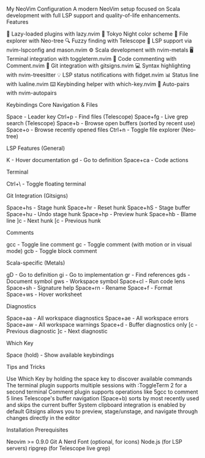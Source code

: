 My NeoVim Configuration
A modern NeoVim setup focused on Scala development with full LSP support and quality-of-life enhancements.
Features

🚀 Lazy-loaded plugins with lazy.nvim
🎨 Tokyo Night color scheme
🌳 File explorer with Neo-tree
🔍 Fuzzy finding with Telescope
📝 LSP support via nvim-lspconfig and mason.nvim
⚙️ Scala development with nvim-metals
🖥️ Terminal integration with toggleterm.nvim
💬 Code commenting with Comment.nvim
🔄 Git integration with gitsigns.nvim
💻 Syntax highlighting with nvim-treesitter
💡 LSP status notifications with fidget.nvim
📊 Status line with lualine.nvim
⌨️ Keybinding helper with which-key.nvim
🔣 Auto-pairs with nvim-autopairs

Keybindings
Core Navigation & Files

Space - Leader key
Ctrl+p - Find files (Telescope)
Space+fg - Live grep search (Telescope)
Space+b - Browse open buffers (sorted by recent use)
Space+o - Browse recently opened files
Ctrl+n - Toggle file explorer (Neo-tree)

LSP Features (General)

K - Hover documentation
gd - Go to definition
Space+ca - Code actions

Terminal

Ctrl+\ - Toggle floating terminal

Git Integration (Gitsigns)

Space+hs - Stage hunk
Space+hr - Reset hunk
Space+hS - Stage buffer
Space+hu - Undo stage hunk
Space+hp - Preview hunk
Space+hb - Blame line
]c - Next hunk
[c - Previous hunk

Comments

gcc - Toggle line comment
gc - Toggle comment (with motion or in visual mode)
gcb - Toggle block comment

Scala-specific (Metals)

gD - Go to definition
gi - Go to implementation
gr - Find references
gds - Document symbol
gws - Workspace symbol
Space+cl - Run code lens
Space+sh - Signature help
Space+rn - Rename
Space+f - Format
Space+ws - Hover worksheet

Diagnostics

Space+aa - All workspace diagnostics
Space+ae - All workspace errors
Space+aw - All workspace warnings
Space+d - Buffer diagnostics only
[c - Previous diagnostic
]c - Next diagnostic

Which Key

Space (hold) - Show available keybindings

Tips and Tricks

Use Which Key by holding the space key to discover available commands
The terminal plugin supports multiple sessions with :ToggleTerm 2 for a second terminal
Comment plugin supports operations like 5gcc to comment 5 lines
Telescope's buffer navigation (Space+b) sorts by most recently used and skips the current buffer
System clipboard integration is enabled by default
Gitsigns allows you to preview, stage/unstage, and navigate through changes directly in the editor

Installation
Prerequisites

Neovim >= 0.9.0
Git
A Nerd Font (optional, for icons)
Node.js (for LSP servers)
ripgrep (for Telescope live grep)
